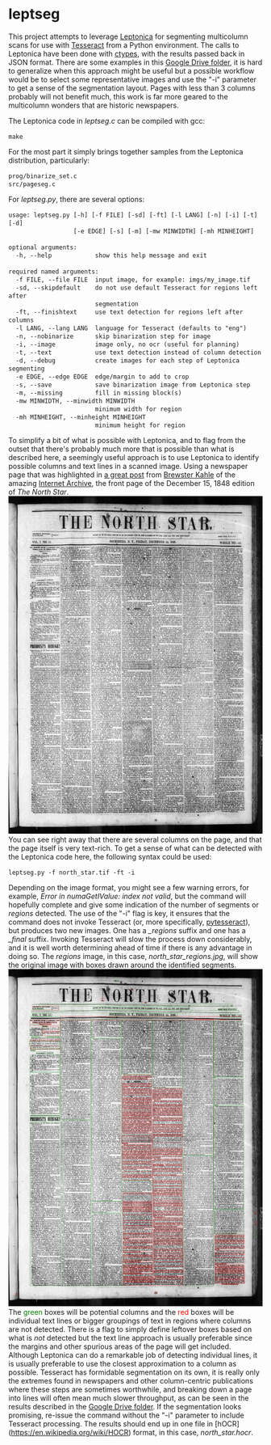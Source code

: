 leptseg
=======

This project attempts to leverage [Leptonica](https://github.com/DanBloomberg/leptonica)
for segmenting multicolumn scans for use with [Tesseract](https://github.com/tesseract-ocr/tesseract)
from a Python environment. The calls to Leptonica have been done
with [ctypes](https://docs.python.org/3/library/ctypes.html), with the
results passed back in JSON format. There are some examples in this
[Google Drive folder](https://drive.google.com/drive/folders/1-471-cpDftxVYjX9bs6lFg1RGiInVh2h?usp=sharing),
it is hard to generalize when this approach might be useful but 
a possible workflow would be to select some representative images and use the "-i"
parameter to get a sense of the segmentation layout. Pages with less
than 3 columns probably will not benefit much, this work is far more geared to
the multicolumn wonders that are historic newspapers.

The Leptonica code in _leptseg.c_ can be compiled with gcc:

```
make
```

For the most part it simply brings together samples from the Leptonica
distribution, particularly:

```
prog/binarize_set.c
src/pageseg.c
```
 
For _leptseg.py_, there are several options:

```
usage: leptseg.py [-h] [-f FILE] [-sd] [-ft] [-l LANG] [-n] [-i] [-t] [-d]
                  [-e EDGE] [-s] [-m] [-mw MINWIDTH] [-mh MINHEIGHT]

optional arguments:
  -h, --help            show this help message and exit

required named arguments:
  -f FILE, --file FILE  input image, for example: imgs/my_image.tif
  -sd, --skipdefault    do not use default Tesseract for regions left after
                        segmentation
  -ft, --finishtext     use text detection for regions left after columns
  -l LANG, --lang LANG  language for Tesseract (defaults to "eng")
  -n, --nobinarize      skip binarization step for image
  -i, --image           image only, no ocr (useful for planning)
  -t, --text            use text detection instead of column detection
  -d, --debug           create images for each step of Leptonica segmenting
  -e EDGE, --edge EDGE  edge/margin to add to crop
  -s, --save            save binarization image from Leptonica step
  -m, --missing         fill in missing block(s)
  -mw MINWIDTH, --minwidth MINWIDTH
                        minimum width for region
  -mh MINHEIGHT, --minheight MINHEIGHT
                        minimum height for region
```

To simplify a bit of what is possible with Leptonica, and to
flag from the outset that there's probably much more that is possible
than what is described here, a seemingly useful approach is to 
use Leptonica to identify possible columns and text lines in a scanned
image. Using a newspaper page that was highlighted in 
[a great post](http://blog.archive.org/2020/08/21/can-you-help-us-make-the-19th-century-searchable/)
from [Brewster Kahle](http://blog.archive.org/author/brewster/) of
the amazing [Internet Archive](https://archive.org/), the
front page of the December 15, 1848 edition of *The North Star*.
![North Start front page](https://github.com/OurDigitalWorld/leptseg/blob/main/misc/north_star.jpg?raw=true)
You can see right away that there are several columns on the page, and that the
page itself is very text-rich. To get a sense of what can
be detected with the Leptonica code here, the following syntax
could be used:

```
leptseg.py -f north_star.tif -ft -i
```
Depending on the image format, you might see a few warning errors, 
for example, *Error in numaGetIValue: index not valid*,
but the command will hopefully complete and give some indication
of the number of segments or _regions_ detected. The use of the
"-i" flag is key, it ensures that the command does not invoke 
Tesseract (or, more specifically, [pytesseract](https://pypi.org/project/pytesseract/)),
but produces two new images. One has a *_regions* suffix and one has a *_final* suffix. 
Invoking Tesseract will slow the process down considerably, and it is
well worth determining ahead of time if there is any advantage in
doing so. The *regions* image, in this case, *north_star_regions.jpg*,
will show the original image with boxes drawn around the identified 
segments.
![North Start front page with segments](https://github.com/OurDigitalWorld/leptseg/blob/main/misc/north_star_regions.jpg?raw=true)
The <span style="color:green">green</span> boxes will be potential
columns and the <span style="color:red">red</span> boxes will be 
individual text lines or bigger groupings of text in regions where
columns are not detected. There is a flag to simply define leftover boxes
based on what is _not_ detected but the text line approach is usually preferable
since the margins and other spurious areas of the page will get included.
Although Leptonica can do a remarkable job of detecting individual lines,
it is usually preferable to use the closest approximation to a column
as possible. Tesseract has formidable segmentation on its own, it is really
only the extremes found in newspapers and other column-centric publications where
these steps are sometimes worthwhile, and breaking down a page into lines will
often mean much slower throughput, as can be seen in the results described in
the [Google Drive folder](https://drive.google.com/drive/folders/1-471-cpDftxVYjX9bs6lFg1RGiInVh2h?usp=sharing).
If the segmentation looks promising, re-issue the command without the 
"-i" parameter to include Tesseract processing. The results should end
up in one file in [hOCR] (https://en.wikipedia.org/wiki/HOCR) format,
in this case, *north_star.hocr*.
